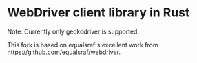 # WebDriver client library in Rust

Note: Currently only geckodriver is supported.

This fork is based on equalsraf's excellent work from <https://github.com/equalsraf/webdriver>.
